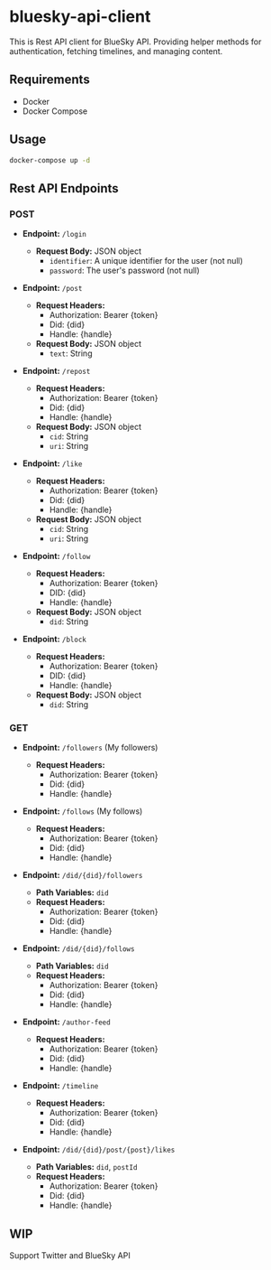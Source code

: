 # bluesky-api-client
This is Rest API client for BlueSky API.
Providing helper methods for authentication, fetching timelines, and managing content.

## Requirements
- Docker
- Docker Compose

## Usage
```bash
docker-compose up -d
```

## Rest API Endpoints

### POST
- **Endpoint:** `/login`
  - **Request Body:** JSON object
    - `identifier`: A unique identifier for the user (not null)
    - `password`: The user's password (not null)

- **Endpoint:** `/post`
  - **Request Headers:**
    - Authorization: Bearer {token}
    - Did: {did}
    - Handle: {handle}
  - **Request Body:** JSON object
      - `text`: String

- **Endpoint:** `/repost`
  - **Request Headers:**
    - Authorization: Bearer {token}
    - Did: {did}
    - Handle: {handle}
  - **Request Body:** JSON object
    - `cid`: String
    - `uri`: String

- **Endpoint:** `/like`
  - **Request Headers:**
    - Authorization: Bearer {token}
    - Did: {did}
    - Handle: {handle}
  - **Request Body:** JSON object
    - `cid`: String
    - `uri`: String

- **Endpoint:** `/follow`
  - **Request Headers:**
    - Authorization: Bearer {token}
    - DID: {did}
    - Handle: {handle}
  - **Request Body:** JSON object
    - `did`: String

- **Endpoint:** `/block`
  - **Request Headers:**
    - Authorization: Bearer {token}
    - DID: {did}
    - Handle: {handle}
  - **Request Body:** JSON object
    - `did`: String

### GET
- **Endpoint:** `/followers` (My followers)
  - **Request Headers:**
    - Authorization: Bearer {token}
    - Did: {did}
    - Handle: {handle}

- **Endpoint:** `/follows` (My follows)
  - **Request Headers:**
    - Authorization: Bearer {token}
    - Did: {did}
    - Handle: {handle}

- **Endpoint:** `/did/{did}/followers`
  - **Path Variables:** `did`
  - **Request Headers:**
    - Authorization: Bearer {token}
    - Did: {did}
    - Handle: {handle}

- **Endpoint:** `/did/{did}/follows`
  - **Path Variables:** `did`
  - **Request Headers:**
    - Authorization: Bearer {token}
    - Did: {did}
    - Handle: {handle}

- **Endpoint:** `/author-feed`
  - **Request Headers:**
    - Authorization: Bearer {token}
    - Did: {did}
    - Handle: {handle}

- **Endpoint:** `/timeline`
  - **Request Headers:**
    - Authorization: Bearer {token}
    - Did: {did}
    - Handle: {handle}

- **Endpoint:** `/did/{did}/post/{post}/likes`
  - **Path Variables:** `did`, `postId`
  - **Request Headers:**
    - Authorization: Bearer {token}
    - Did: {did}
    - Handle: {handle}

## WIP
Support Twitter and BlueSky API
